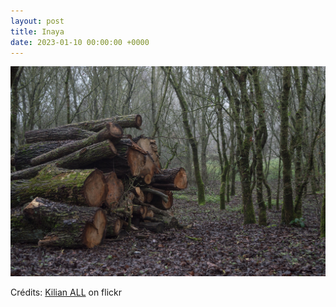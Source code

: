 ```yaml
---
layout: post
title: Inaya
date: 2023-01-10 00:00:00 +0000
---
```


![Inaya](/images/2023-01-10.jpg)

Crédits: [Kilian ALL](https://www.flickr.com/people/kilian_all/) on flickr
